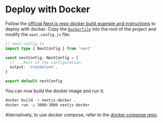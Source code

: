 # Deploy with Docker

Follow the [official Next.js repo docker build example and instructions](https://github.com/vercel/next.js/tree/canary/examples/with-docker) to deploy with docker. Copy the [`Dockerfile`](https://github.com/vercel/next.js/blob/canary/examples/with-docker/Dockerfile) into the root of the project and modify the `next.config.js` file:

```ts
// next.config.ts
import type { NextConfig } from 'next'

const nextConfig: NextConfig = {
  // ...Rest of the configuration.
  output: 'standalone',
}

export default nextConfig
```

You can now build the docker image and run it:

```bash
docker build -t nextjs-docker .
docker run -p 3000:3000 nextjs-docker
```

Alternatively, to use docker compose, refer to the [docker compose repo](https://github.com/vercel/next.js/tree/canary/examples/with-docker-compose).
